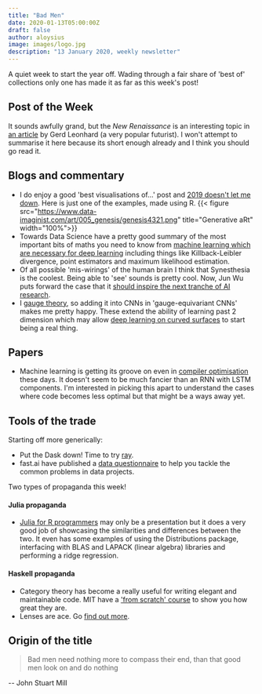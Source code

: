 ```yaml
---
title: "Bad Men"
date: 2020-01-13T05:00:00Z
draft: false
author: aloysius
image: images/logo.jpg
description: "13 January 2020, weekly newsletter"
---
```



A quiet week to start the year off. Wading through a fair share of 'best of'
collections only one has made it as far as this week's post!




## Post of the Week

It sounds awfully grand, but the *New Renaissance* is an interesting topic in
[an
article](https://www.forbes.com/sites/cognitiveworld/2020/01/05/2020-will-bring-a-new-renaissance-humanity-over-technology/)
by Gerd Leonhard (a very popular futurist). I won't attempt to summarise it here
because its short enough already and I think you should go read it.


## Blogs and commentary

- I do enjoy a good 'best visualisations of...' post and [2019 doesn't let me
  down](https://flowingdata.com/2019/12/19/best-data-visualization-projects-of-2019).
  Here is just one of the examples, made using R.
  {{< figure src="https://www.data-imaginist.com/art/005_genesis/genesis4321.png" title="Generative aRt" width="100%">}}
- Towards Data Science have a pretty good summary of the most important bits of
  maths you need to know from [machine learning which are necessary for deep
  learning](https://towardsdatascience.com/machine-learning-necessary-for-deep-learning-2095a345ec2c)
  including things like Killback-Leibler divergence, point estimators and
  maximum likelihood estimation.
- Of all possible 'mis-wirings' of the human brain I think that Synesthesia is
  the coolest. Being able to 'see' sounds is pretty cool. Now, Jun Wu puts
  forward the case that it [should inspire the next tranche of AI
  research](https://towardsdatascience.com/synesthesia-an-inspiring-condition-for-ai-researchers-10cd57708855).
- I <i class="tf-ion-heart"></i> [gauge
  theory](http://mathworld.wolfram.com/GaugeTheory.html), so adding it into CNNs
  in 'gauge-equivariant CNNs' makes me pretty happy. These extend the ability of
  learning past 2 dimension which may allow [deep learning on curved
  surfaces](https://www.quantamagazine.org/an-idea-from-physics-helps-ai-see-in-higher-dimensions-20200109/)
  to start being a real thing.


## Papers

- Machine learning is getting its groove on even in [compiler
  optimisation](http://proceedings.mlr.press/v97/mendis19a/mendis19a.pdf) these
  days. It doesn't seem to be much fancier than an RNN with LSTM components. I'm
  interested in picking this apart to understand the cases where code becomes
  less optimal but that might be a ways away yet.


## Tools of the trade
Starting off more generically:

- Put the Dask down! Time to try [ray](https://ray.io/).
- fast.ai have published a [data
  questionnaire](https://www.fast.ai/2020/01/07/data-questionnaire/) to help you
  tackle the common problems in data projects.

Two types of propaganda this week!

#### Julia propaganda

- [Julia for R
  programmers](http://pages.stat.wisc.edu/~bates/JuliaForRProgrammers.pdf) may
  only be a presentation but it does a very good job of showcasing the
  similarities and differences between the two. It even has some examples of
  using the Distributions package, interfacing with BLAS and LAPACK (linear
  algebra) libraries and performing a ridge regression.


#### Haskell propaganda

- Category theory has become a really useful for writing elegant and
  maintainable code. MIT have a ['from scratch'
  course](http://brendanfong.com/programmingcats.html) to show you how great
  they are.
- Lenses are ace. Go [find out
  more](https://www.schoolofhaskell.com/school/to-infinity-and-beyond/pick-of-the-week/a-little-lens-starter-tutorial).



## Origin of the title

> Bad men need nothing more to compass their end, than that good men look on and
> do nothing

-- John Stuart Mill
